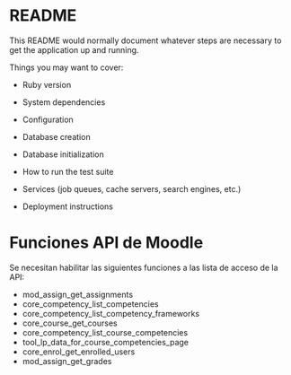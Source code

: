 # README

This README would normally document whatever steps are necessary to get the
application up and running.

Things you may want to cover:

* Ruby version

* System dependencies

* Configuration

* Database creation

* Database initialization

* How to run the test suite

* Services (job queues, cache servers, search engines, etc.)

* Deployment instructions

# Funciones API de Moodle

Se necesitan habilitar las siguientes funciones a las lista de acceso de la API:
* mod_assign_get_assignments
* core_competency_list_competencies
* core_competency_list_competency_frameworks
* core_course_get_courses
* core_competency_list_course_competencies
* tool_lp_data_for_course_competencies_page
* core_enrol_get_enrolled_users
* mod_assign_get_grades
